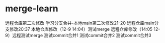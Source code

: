 # merge-learn
远程仓库第二次修改
学习分支合并-本地main第二次修改21-20
远程仓库main分支修改20:37
本地仓库修改（12-9 14:04）测试merge  远程仓库修改（14:05 12-9）远程测试merge
测试commit合并1
测试commit合并2
测试commit合并3